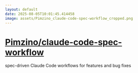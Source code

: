```yaml
---
layout: default
date: 2025-08-05T10:01:45.414458
image: assets/Pimzino_claude-code-spec-workflow_cropped.png
---
```


# [Pimzino/claude-code-spec-workflow](https://github.com/Pimzino/claude-code-spec-workflow)

spec-driven Claude Code workflows for features and bug fixes
